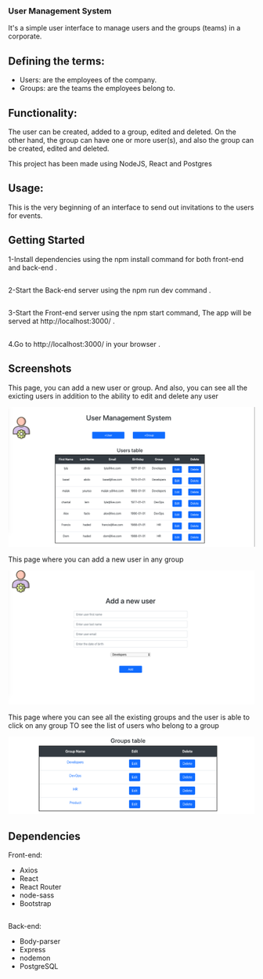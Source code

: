 ### User Management System

It's a simple user interface to manage users and the groups (teams) in a corporate.

## Defining the terms:
- Users: are the employees of the company.
- Groups: are the teams the employees belong to.

## Functionality:
The user can be created, added to a group, edited and deleted. On the other hand, the group can have one or more user(s), and also the group can be created, edited and deleted.

This project has been made using NodeJS, React and Postgres
## Usage:
This is the very beginning of an interface to send out invitations to the users for events.

## Getting Started

1-Install dependencies using the npm install command for both front-end and back-end .
## 
 2-Start the Back-end server using the npm run dev command .
 ## 
 3-Start the Front-end server using the npm start command,
The app will be served at http://localhost:3000/ .
## 
 4.Go to http://localhost:3000/ in your browser .


## Screenshots
This page, you can add a new user or group.
And also, you can see all the exicting users in addition to the ability to edit and delete any user

!["main page"](https://raw.githubusercontent.com/malak-dev/user-management-system/master/docs/main_page.png)

This page where you can add a new user in any group

!["add user "](https://raw.githubusercontent.com/malak-dev/user-management-system/master/docs/addUser.png)

This page where you can see all the existing groups and the user is able to click on any group TO see the list of users who belong to a group

!["Group table "](https://raw.githubusercontent.com/malak-dev/user-management-system/master/docs/group_table.png)


## Dependencies
Front-end:
- Axios
- React
- React Router
- node-sass
- Bootstrap

## 
Back-end:
- Body-parser
- Express
- nodemon
- PostgreSQL